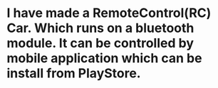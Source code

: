 # I have made a RemoteControl(RC) Car. Which runs on a bluetooth module. It can be controlled by mobile application which can be install from PlayStore. 

